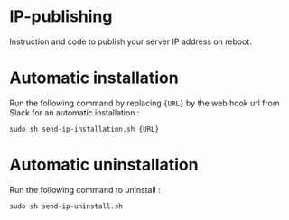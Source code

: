 # IP-publishing
Instruction and code to publish your server IP address on reboot.

# Automatic installation
Run the following command by replacing `{URL}` by the web hook url from Slack for an automatic installation :
```
sudo sh send-ip-installation.sh {URL}
```

# Automatic uninstallation
Run the following command to uninstall :

```
sudo sh send-ip-uninstall.sh
```
